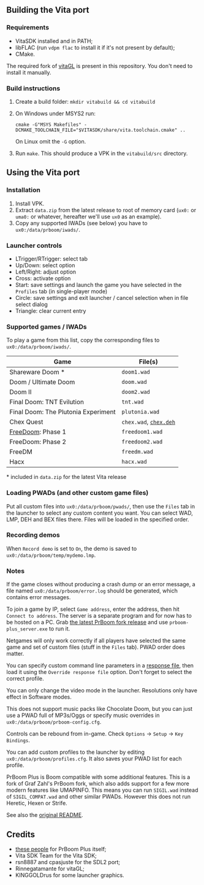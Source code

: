 ## Building the Vita port
### Requirements
* VitaSDK installed and in PATH;
* libFLAC (run `vdpm flac` to install it if it's not present by default);
* CMake.

The required fork of [vitaGL](https://github.com/fgsfdsfgs/vitaGL/tree/texture_matrix) is
present in this repository. You don't need to install it manually.

### Build instructions
1. Create a build folder:
```mkdir vitabuild && cd vitabuild```
2. On Windows under MSYS2 run:

   ```cmake -G"MSYS Makefiles" -DCMAKE_TOOLCHAIN_FILE="$VITASDK/share/vita.toolchain.cmake" ..```

   On Linux omit the `-G` option.
3. Run `make`. This should produce a VPK in the `vitabuild/src` directory.

## Using the Vita port
### Installation
1. Install VPK.
2. Extract `data.zip` from the latest release to root of memory card (`ux0:` or `uma0:` or whatever, hereafter we'll use `ux0` as an example).
3. Copy any supported IWADs (see below) you have to `ux0:/data/prboom/iwads/`.

### Launcher controls
* LTrigger/RTrigger: select tab
* Up/Down: select option
* Left/Right: adjust option
* Cross: activate option
* Start: save settings and launch the game you have selected in the `Profiles` tab (in single-player mode)
* Circle: save settings and exit launcher / cancel selection when in file select dialog
* Triangle: clear current entry

### Supported games / IWADs
To play a game from this list, copy the corresponding files to `ux0:/data/prboom/iwads/`.

| Game                                   | File(s)        |
|----------------------------------------|----------------|
| Shareware Doom *                       | `doom1.wad`    |
| Doom / Ultimate Doom                   | `doom.wad`     |
| Doom II                                | `doom2.wad`    |
| Final Doom: TNT Evilution              | `tnt.wad`      |
| Final Doom: The Plutonia Experiment    | `plutonia.wad` |
| Chex Quest                             | `chex.wad`, [`chex.deh`](https://www.doomworld.com/idgames/?file=utils/exe_edit/patches/chexdeh.zip) |
| [FreeDoom](https://freedoom.github.io/): Phase 1                      | `freedoom1.wad` |
| FreeDoom: Phase 2                      | `freedoom2.wad`|
| FreeDM                                 | `freedm.wad`   |
| Hacx                                   | `hacx.wad`     |

\* included in `data.zip` for the latest Vita release

### Loading PWADs (and other custom game files)
Put all custom files into `ux0:/data/prboom/pwads/`, then use the `Files` tab in the launcher to select any custom content you want.
You can select WAD, LMP, DEH and BEX files there. Files will be loaded in the specified order.

### Recording demos
When `Record demo` is set to `On`, the demo is saved to `ux0:/data/prboom/temp/mydemo.lmp`.

### Notes
If the game closes without producing a crash dump or an error message, a file named `ux0:/data/prboom/error.log` should be generated, which contains error messages.

To join a game by IP, select `Game address`, enter the address, then hit `Connect to address`.
The server is a separate program and for now has to be hosted on a PC.
Grab [the latest PrBoom fork release](https://github.com/coelckers/prboom-plus/releases/latest) and use `prboom-plus_server.exe` to run it.

Netgames will only work correctly if all players have selected the same game and set of custom files (stuff in the `Files` tab).
PWAD order does matter.

You can specify custom command line parameters in a [response file](https://doomwiki.org/wiki/Parameter#.40), then load it using the `Override response file` option.
Don't forget to select the correct profile.

You can only change the video mode in the launcher. Resolutions only have effect in Software modes.

This does not support music packs like Chocolate Doom, but you can just use a PWAD full of MP3s/Oggs or specify music overrides in `ux0:/data/prboom/prboom-config.cfg`.

Controls can be rebound from in-game. Check `Options` -> `Setup` -> `Key Bindings`.

You can add custom profiles to the launcher by editing `ux0:/data/prboom/profiles.cfg`. It also saves your PWAD list for each profile.

PrBoom Plus is Boom compatible with some additional features. This is a fork of Graf Zahl's PrBoom fork, which also adds support for a few more modern features like UMAPINFO.
This means you can run `SIGIL.wad` instead of `SIGIL_COMPAT.wad` and other similar PWADs. However this does not run Heretic, Hexen or Strife.

See also the [original README](prboom2/README).

## Credits
- [these people](prboom2/AUTHORS) for PrBoom Plus itself;
- Vita SDK Team for the Vita SDK;
- rsn8887 and cpasjuste for the SDL2 port;
- Rinnegatamante for vitaGL;
- KINGGOLDrus for some launcher graphics.
